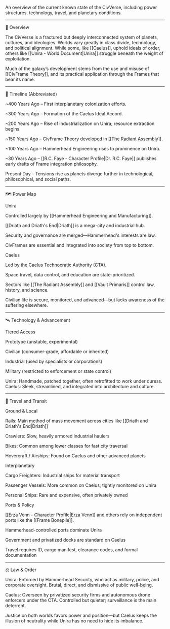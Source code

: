 
An overview of the current known state of the CivVerse, including power structures, technology, travel, and planetary conditions.


---

🌌 Overview

The CivVerse is a fractured but deeply interconnected system of planets, cultures, and ideologies. Worlds vary greatly in class divide, technology, and political alignment. While some, like [[Caelus]], uphold ideals of order, others like [[Unira - World Document|Unira]] struggle beneath the weight of exploitation.

Much of the galaxy’s development stems from the use and misuse of [[CivFrame Theory]], and its practical application through the Frames that bear its name.


---

📜 Timeline (Abbreviated)

~400 Years Ago – First interplanetary colonization efforts.

~300 Years Ago – Formation of the Caelus Ideal Accord.

~200 Years Ago – Rise of industrialization on Unira; resource extraction begins.

~150 Years Ago – CivFrame Theory developed in [[The Radiant Assembly]].

~100 Years Ago – Hammerhead Engineering rises to prominence on Unira.

~30 Years Ago – [[R.C. Faye - Character Profile|Dr. R.C. Faye]] publishes early drafts of Frame integration philosophy.

Present Day – Tensions rise as planets diverge further in technological, philosophical, and social paths.



---

🗺️ Power Map

Unira

Controlled largely by [[Hammerhead Engineering and Manufacturing]].

[[Driath and Driath's End|Driath]] is a mega-city and industrial hub.

Security and governance are merged—Hammerhead's interests are law.

CivFrames are essential and integrated into society from top to bottom.


Caelus

Led by the Caelus Technocratic Authority (CTA).

Space travel, data control, and education are state-prioritized.

Sectors like [[The Radiant Assembly]] and [[Vault Primaris]] control law, history, and science.

Civilian life is secure, monitored, and advanced—but lacks awareness of the suffering elsewhere.



---

🛰️ Technology & Advancement

Tiered Access

Prototype (unstable, experimental)

Civilian (consumer-grade, affordable or inherited)

Industrial (used by specialists or corporations)

Military (restricted to enforcement or state control)


Unira: Handmade, patched together, often retrofitted to work under duress.
Caelus: Sleek, streamlined, and integrated into architecture and culture.


---

🚚 Travel and Transit

Ground & Local

Rails: Main method of mass movement across cities like [[Driath and Driath's End|Driath]]

Crawlers: Slow, heavily armored industrial haulers

Bikes: Common among lower classes for fast city traversal

Hovercraft / Airships: Found on Caelus and other advanced planets


Interplanetary

Cargo Freighters: Industrial ships for material transport

Passenger Vessels: More common on Caelus; tightly monitored on Unira

Personal Ships: Rare and expensive, often privately owned


Ports & Policy

[[Erza Venn - Character Profile|Erza Venn]] and others rely on independent ports like the [[Frame Bonepile]].

Hammerhead-controlled ports dominate Unira

Government and privatized docks are standard on Caelus

Travel requires ID, cargo manifest, clearance codes, and formal documentation



---

⚖️ Law & Order

Unira: Enforced by Hammerhead Security, who act as military, police, and corporate oversight. Brutal, direct, and dismissive of public well-being.

Caelus: Overseen by privatized security firms and autonomous drone enforcers under the CTA. Controlled but quieter; surveillance is the main deterrent.


Justice on both worlds favors power and position—but Caelus keeps the illusion of neutrality while Unira has no need to hide its imbalance.

